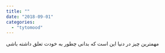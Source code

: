 ```yaml
---
title: ""
date: "2018-09-01"
categories: 
  - "tytomood"
---
```


مهمترین چیز در دنیا این است که بدانی چطور به خودت تعلق داشته باشی
